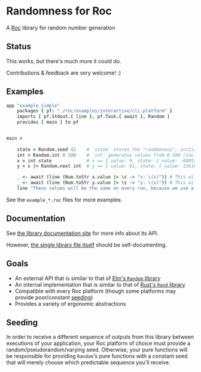 # Randomness for Roc

A [Roc](https://roc-lang.org) library for random number generation

## Status

This works, but there's much more it could do.

Contributions & feedback are very welcome! :)

## Examples

```coffee
app "example_simple"
    packages { pf: "./roc/examples/interactive/cli-platform" }
    imports [ pf.Stdout.{ line }, pf.Task.{ await }, Random ]
    provides [ main ] to pf


main =
    
    state = Random.seed 42    # `state` stores the "randomness", initialized by the user/platform.
    int = Random.int 0 100    # `int` generates values from 0-100 (inclusive) and updates state.
    x = int state             # x == { value: 9, state: { value: -60952905, ... } }
    y = x |> Random.next int  # y == { value: 61, state: { value: 1561666408, ... } }

    _ <- await (line (Num.toStr x.value |> \s -> "x: \(s)")) # This will print `x: 9`.
    _ <- await (line (Num.toStr y.value |> \s -> "y: \(s)")) # This will print `x: 61`.
    line "These values will be the same on every run, because we use a constant seed (42)."
```

See the `example_*.roc` files for more examples.

## Documentation

See [the library documentation site](https://JanCVanB.github.io/roc-random)
for more info about its API.

However,
[the single library file itself](Random.roc)
should be self-documenting.

## Goals

* An external API that is similar to that of
[Elm's `Random` library](https://github.com/elm/random)
* An internal implementation that is similar to that of
[Rust's `Rand` library](https://github.com/rust-random/rand)
* Compatible with every Roc platform
(though some platforms may provide poor/constant [seeding](#seeding))
* Provides a variety of ergonomic abstractions

## Seeding

In order to receive a different sequence of outputs from this library
between executions of your application,
your Roc platform of choice must provide
a random/pseudorandom/varying seed.
Otherwise, your pure functions will be responsible
for providing `Random`'s pure functions with a constant seed
that will merely choose which predictable sequence you'll receive.
